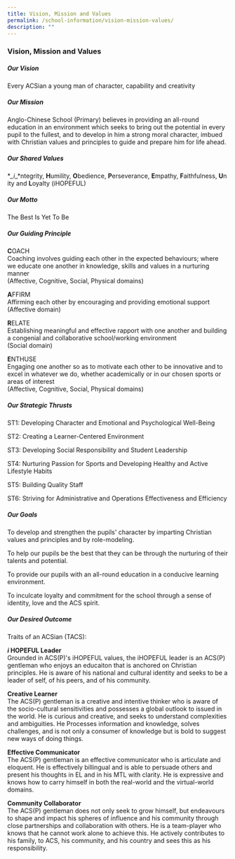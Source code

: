 ```yaml
---
title: Vision, Mission and Values
permalink: /school-information/vision-mission-values/
description: ""
---
```

### **Vision, Mission and Values**
##### **Our Vision**
Every ACSian a young man of character, capability and creativity

##### **Our Mission**
Anglo-Chinese School (Primary) believes in providing an all-round education in an environment which seeks to bring out the potential in every pupil to the fullest, and to develop in him a strong moral character, imbued with Christian values and principles to guide and prepare him for life ahead.

##### **Our Shared Values**
**_i*_*ntegrity, **H**umility, **O**bedience, **P**erseverance, **E**mpathy, **F**aithfulness, **U**nity and **L**oyalty (iHOPEFUL)

##### **Our Motto**
The Best Is Yet To Be

##### **Our Guiding Principle**
**C**OACH<br>
Coaching involves guiding each other in the expected behaviours; where we educate one another in knowledge, skills and values in a nurturing manner<br>
(Affective, Cognitive, Social, Physical domains)

**A**FFIRM<br>
Affirming each other by encouraging and providing emotional support<br>
(Affective domain)

**R**ELATE<br>
Establishing meaningful and effective rapport with one another and building a congenial and collaborative school/working environment<br>
(Social domain)

**E**NTHUSE<br>
Engaging one another so as to motivate each other to be innovative and to excel in whatever we do, whether academically or in our chosen sports or areas of interest<br>
(Affective, Cognitive, Social, Physical domains)

##### **Our Strategic Thrusts**
ST1: Developing Character and Emotional and Psychological Well-Being

ST2: Creating a Learner-Centered Environment

ST3: Developing Social Responsibility and Student Leadership

ST4: Nurturing Passion for Sports and Developing Healthy and Active Lifestyle Habits

ST5: Building Quality Staff

ST6: Striving for Administrative and Operations Effectiveness and Efficiency

##### **Our Goals**
To develop and strengthen the pupils' character by imparting Christian values and principles and by role-modeling.

To help our pupils be the best that they can be through the nurturing of their talents and potential.

To provide our pupils with an all-round education in a conducive learning environment.

To inculcate loyalty and commitment for the school through a sense of identity, love and the ACS spirit.

##### **Our Desired Outcome**
Traits of an ACSian (TACS):

**_i_ HOPEFUL Leader**<br>
Grounded in ACS(P)'s iHOPEFUL values, the iHOPEFUL leader is an ACS(P) gentleman who enjoys an educaiton that is anchored on Christian principles. He is aware of his national and cultural identity and seeks to be a leader of self, of his peers, and of his community.

**Creative Learner**<br>
The ACS(P) gentleman is a creative and intentive thinker who is aware of the socio-cultural sensitivities and possesses a global outlook to issued in the world. He is curious and creative, and seeks to understand complexities and ambiguities. He Processes information and knowledge, solves challenges, and is not only a consumer of knowledge but is bold to suggest new ways of doing things.

**Effective Communicator**<br>The ACS(P) gentleman is an effective communicator who is articulate and eloquent. He is effectively billingual and is able to persuade others and present his thoughts in EL and in his MTL with clarity. He is expressive and knows how to carry himself in both the real-world and the virtual-world domains.


**Community Collaborator**<br>The ACS(P) gentleman does not only seek to grow himself, but endeavours to shape and impact his spheres of influence and his community through close partnerships and collaboration with others. He is a team-player who knows that he cannot work alone to achieve this. He actively contributes to his family, to ACS, his community, and his country and sees this as his responsibility.